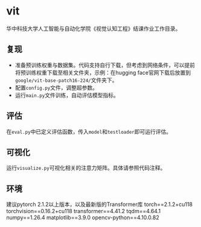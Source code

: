 # vit
华中科技大学人工智能与自动化学院《视觉认知工程》结课作业工作目录。

## 复现
- 准备预训练权重与数据集。代码支持自行下载，但考虑到网络条件，可以提前将预训练权重下载至相关文件夹，示例：在hugging face官网下载后放置到`google/vit-base-patch16-224/`文件夹下。
- 配置`config.py`文件，调整超参数。
- 运行`main.py`文件训练，自动评估模型指标。

## 评估
在`eval.py`中已定义评估函数，传入`model`和`testloader`即可运行评估。

## 可视化
运行`visualize.py`可视化相关的注意力矩阵。具体请参照代码注释。

## 环境
建议pytorch 2.1.2以上版本，以及最新版的Transformer库
torch==2.1.2+cu118
torchvision==0.16.2+cu118
transformer==4.41.2
tqdm==4.64.1
numpy==1.26.4
matplotlib==3.9.0
opencv-python==4.10.0.82
